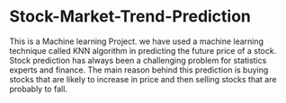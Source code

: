 # Stock-Market-Trend-Prediction
This is a Machine learning Project. we have used a machine learning technique called KNN algorithm in predicting the future price of a stock.
Stock prediction has always been a challenging problem for statistics experts and finance. The main reason behind this prediction is buying stocks that are likely to increase in price and then selling stocks that are probably to fall. 
